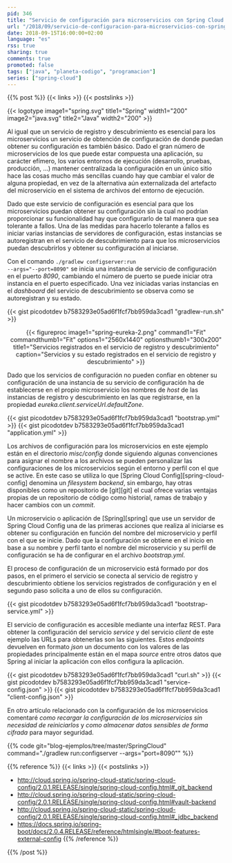 ```yaml
---
pid: 346
title: "Servicio de configuración para microservicios con Spring Cloud Config"
url: "/2018/09/servicio-de-configuracion-para-microservicios-con-spring-cloud-config/"
date: 2018-09-15T16:00:00+02:00
language: "es"
rss: true
sharing: true
comments: true
promoted: false
tags: ["java", "planeta-codigo", "programacion"]
series: ["spring-cloud"]
---
```


{{% post %}}
{{< links >}}
{{< postslinks >}}

{{< logotype image1="spring.svg" title1="Spring" width1="200" image2="java.svg" title2="Java" width2="200" >}}

Al igual que un servicio de registro y descubrimiento es esencial para los microservicios un servicio de obtención de configuración de donde puedan obtener su configuración es también básico. Dado el gran número de microservicios de los que puede estar compuesta una aplicación, su carácter efímero, los varios entornos de ejecución (desarrollo, pruebas, producción, ...) mantener centralizada la configuración en un único sitio hace las cosas mucho más sencillas cuando hay que cambiar el valor de alguna propiedad, en vez de la alternativa aún externalizada del artefacto del microservicio en el sistema de archivos del entorno de ejecución.

Dado que este servicio de configuración es esencial para que los microservicios puedan obtener su configuración sin la cual no podrían proporcionar su funcionalidad hay que configurarlo de tal manera que sea tolerante a fallos. Una de las medidas para hacerlo tolerante a fallos es iniciar varias instancias de servidores de configuración, estas instancias se autoregistran en el servicio de descubrimiento para que los microservicios puedan descubrirlos y obtener su configuración al iniciarse.

Con el comando <code>./gradlew configserver:run --args="--port=8090"</code> se inicia una instancia de servicio de configuración en el puerto _8090_, cambiando el número de puerto se puede iniciar otra instancia en el puerto especificado. Una vez iniciadas varias instancias en el _dashboard_ del servicio de descubrimiento se observa como se autoregistran y su estado.

{{< gist picodotdev b7583293e05ad6f1fcf7bb959da3cad1 "gradlew-run.sh" >}}

<div class="media" style="text-align: center;">
    {{< figureproc
        image1="spring-eureka-2.png" command1="Fit" commandthumb1="Fit" options1="2560x1440" optionsthumb1="300x200" title1="Servicios registrados en el servicio de registro y descubrimiento"
        caption="Servicios y su estado registrados en el servicio de registro y descubrimiento" >}}
</div>

Dado que los servicios de configuración no pueden confiar en obtener su configuración de una instancia de su servicio de configuración ha de establecerse en el propio microservicio los nombres de _host_ de las instancias de registro y descubrimiento en las que registrarse, en la propiedad _eureka.client.serviceUrl.defaultZone_.

{{< gist picodotdev b7583293e05ad6f1fcf7bb959da3cad1 "bootstrap.yml" >}}
{{< gist picodotdev b7583293e05ad6f1fcf7bb959da3cad1 "application.yml" >}}

Los archivos de configuración para los microservicios en este ejemplo están en el directorio _misc/config_ donde siguiendo algunas convenciones para asignar el nombre a los archivos se pueden personalizar las configuraciones de los microservicios según el entorno y perfil con el que se active. En este caso se utiliza lo que [Spring Cloud Config][spring-cloud-config] denomina un _filesystem backend_, sin embargo, hay otras disponibles como un repositorio de [git][git] el cual ofrece varias ventajas propias de un repositorio de código como historial, ramas de trabajo y hacer cambios con un _commit_.

Un microservicio o aplicación de [Spring][spring] que use un servidor de Spring Cloud Config una de las primeras acciones que realiza al iniciarse es obtener su configuración en función del nombre del microservicio y perfil con el que se inicie. Dado que la configuración se obtiene en el inicio en base a su nombre y perfil tanto el nombre del microservicio y su perfil de configuración se ha de configurar en el archivo _bootstrap.yml_.

El proceso de configuración de un microservicio está formado por dos pasos, en el primero el servicio se conecta al servicio de registro y descubrimiento obtiene los servicios registrados de configuración y en el segundo paso solicita a uno de ellos su configuración.

{{< gist picodotdev b7583293e05ad6f1fcf7bb959da3cad1 "bootstrap-service.yml" >}}

El servicio de configuración es accesible mediante una interfaz REST. Para obtener la configuración del servicio _service_ y del servicio _client_ de este ejemplo las URLs para obtenerlas son las siguientes. Estos _endpoints_ devuelven en formato _json_ un documento con los valores de las propiedades principalmente están en el mapa _source_ entre otros datos que Spring al iniciar la aplicación con ellos configura la aplicación.

{{< gist picodotdev b7583293e05ad6f1fcf7bb959da3cad1 "curl.sh" >}}
{{< gist picodotdev b7583293e05ad6f1fcf7bb959da3cad1 "service-config.json" >}}
{{< gist picodotdev b7583293e05ad6f1fcf7bb959da3cad1 "client-config.json" >}}

En otro artículo relacionado con la configuración de los microservicios comentaré _como recargar la configuración de los microservicios sin necesidad de reiniciarlos_ y _como almacenar datos sensibles de forma cifrada_ para mayor seguridad.

{{% code git="blog-ejemplos/tree/master/SpringCloud" command="./gradlew run:configserver --args=\"port=8090\"" %}}

{{% reference %}}
{{< links >}}
{{< postslinks >}}
* http://cloud.spring.io/spring-cloud-static/spring-cloud-config/2.0.1.RELEASE/single/spring-cloud-config.html#_git_backend
* http://cloud.spring.io/spring-cloud-static/spring-cloud-config/2.0.1.RELEASE/single/spring-cloud-config.html#vault-backend
* http://cloud.spring.io/spring-cloud-static/spring-cloud-config/2.0.1.RELEASE/single/spring-cloud-config.html#_jdbc_backend
* https://docs.spring.io/spring-boot/docs/2.0.4.RELEASE/reference/htmlsingle/#boot-features-external-config
{{% /reference %}}

{{% /post %}}
